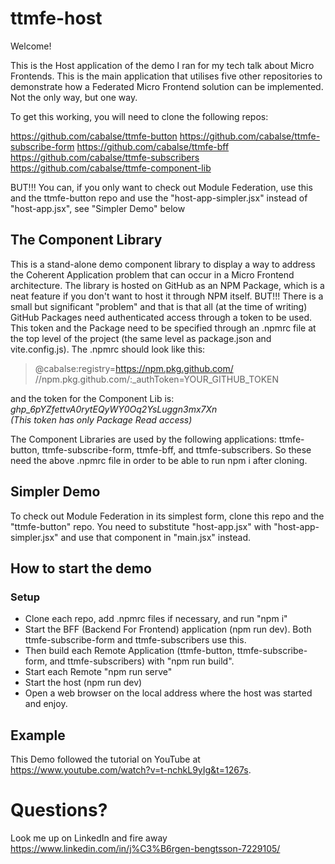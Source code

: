 # ttmfe-host

Welcome!

This is the Host application of the demo I ran for my tech talk about Micro Frontends. This is the main application that utilises five other repositories to demonstrate how a Federated Micro Frontend solution can be implemented. Not the only way, but one way.

To get this working, you will need to clone the following repos:

https://github.com/cabalse/ttmfe-button
https://github.com/cabalse/ttmfe-subscribe-form
https://github.com/cabalse/ttmfe-bff
https://github.com/cabalse/ttmfe-subscribers
https://github.com/cabalse/ttmfe-component-lib

BUT!!! You can, if you only want to check out Module Federation, use this and the ttmfe-button repo and use the "host-app-simpler.jsx" instead of "host-app.jsx", see "Simpler Demo" below

## The Component Library

This is a stand-alone demo component library to display a way to address the Coherent Application problem that can occur in a Micro Frontend architecture.
The library is hosted on GitHub as an NPM Package, which is a neat feature if you don't want to host it through NPM itself.
BUT!!! There is a small but significant "problem" and that is that all (at the time of writing) GitHub Packages need authenticated access through a token to be used. This token and the Package need to be specified through an .npmrc file at the top level of the project (the same level as package.json and vite.config.js). The .npmrc should look like this:

> @cabalse:registry=https://npm.pkg.github.com/  
> //npm.pkg.github.com/:_authToken=YOUR_GITHUB_TOKEN

and the token for the Component Lib is: *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*  
*(This token has only Package Read access)*

The Component Libraries are used by the following applications: ttmfe-button, ttmfe-subscribe-form, ttmfe-bff, and ttmfe-subscribers.
So these need the above .npmrc file in order to be able to run npm i after cloning.

## Simpler Demo

To check out Module Federation in its simplest form, clone this repo and the "ttmfe-button" repo. You need to substitute "host-app.jsx" with "host-app-simpler.jsx" and use that component in "main.jsx" instead.

## How to start the demo

### Setup

- Clone each repo, add .npmrc files if necessary, and run "npm i"
- Start the BFF (Backend For Frontend) application (npm run dev). Both ttmfe-subscribe-form and ttmfe-subscribers use this.
- Then build each Remote Application (ttmfe-button, ttmfe-subscribe-form, and ttmfe-subscribers) with "npm run build".
- Start each Remote "npm run serve"
- Start the host (npm run dev)
- Open a web browser on the local address where the host was started and enjoy.

## Example

This Demo followed the tutorial on YouTube at https://www.youtube.com/watch?v=t-nchkL9yIg&t=1267s.

# Questions?

Look me up on LinkedIn and fire away
https://www.linkedin.com/in/j%C3%B6rgen-bengtsson-7229105/

